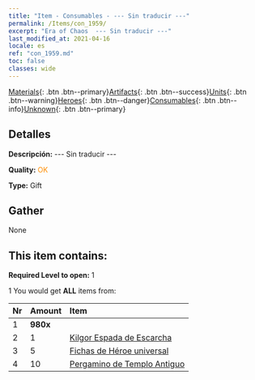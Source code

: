 ```yaml
---
title: "Item - Consumables - --- Sin traducir ---"
permalink: /Items/con_1959/
excerpt: "Era of Chaos  --- Sin traducir ---"
last_modified_at: 2021-04-16
locale: es
ref: "con_1959.md"
toc: false
classes: wide
---
```

 [Materials](/es/Items/){: .btn .btn--primary}[Artifacts](/es/Items/Artifacts/){: .btn .btn--success}[Units](/es/Items/Units/){: .btn .btn--warning}[Heroes](/es/Items/Heroes/){: .btn .btn--danger}[Consumables](/es/Items/Consumables/){: .btn .btn--info}[Unknown](/es/Items/Unknown/){: .btn .btn--primary}

## Detalles
 **Descripción:** --- Sin traducir ---

 **Quality:** <span style="color: #FF8C00">OK</span>

 **Type:** Gift

## Gather

  None

## This item contains:

 **Required Level to open:** 1

 1 You would get **ALL** items  from:

  | Nr | Amount |     Item    |
  |:---|:-------|:------------|
  | 1 |  **980x** | <i class="fas fa-gem"/> |  | 
  | 2 | 1 | [Kilgor Espada de Escarcha](/es/Items/con_1055/) |  | 
  | 3 | 5 | [Fichas de Héroe universal](/es/Items/her_358/) |  | 
  | 4 | 10 | [Pergamino de Templo Antiguo](/es/Items/con_697/) |  | 

